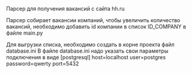 Парсер для получения вакансий с сайта hh.ru

Парсер собирает вакансии компаний, чтобы увеличить количество вакансий, необходимо добавить id компании в список ID_COMPANY в файле main.py

Для выгрузки списка, необходимо создать в корне проекта файл database.ini
В файле database.ini надо указать свои параметры подключения в виде [postgresql] host=localhost user=postgres password=qwerty port=5432 
